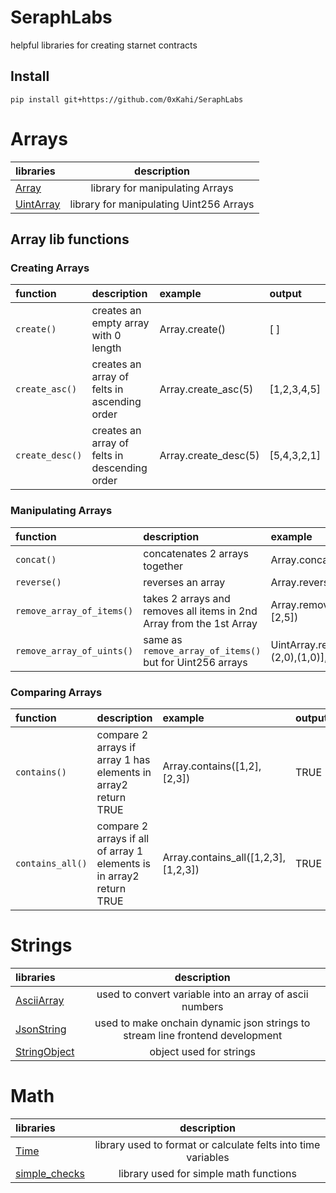 # SeraphLabs

helpful libraries for creating starnet contracts

## Install

```
pip install git+https://github.com/0xKahi/SeraphLabs
```

# Arrays

| libraries                                          |               description               |
| :------------------------------------------------- | :-------------------------------------: |
| [Array](src/SeraphLabs/arrays/Array.cairo)         |     library for manipulating Arrays     |
| [UintArray](src/SeraphLabs/arrays/UintArray.cairo) | library for manipulating Uint256 Arrays |

## Array lib functions

### Creating Arrays

| function        | description                                   | example              | output      |
| :-------------- | :-------------------------------------------- | :------------------- | :---------- |
| `create()`      | creates an empty array with 0 length          | Array.create()       | [ ]         |
| `create_asc()`  | creates an array of felts in ascending order  | Array.create_asc(5)  | [1,2,3,4,5] |
| `create_desc()` | creates an array of felts in descending order | Array.create_desc(5) | [5,4,3,2,1] |

### Manipulating Arrays

| function                  | description                                                          | example                                                      | output        |
| :------------------------ | :------------------------------------------------------------------- | :----------------------------------------------------------- | :------------ |
| `concat()`                | concatenates 2 arrays together                                       | Array.concat([1,2,3],[1,2,3])                                | [1,2,3,1,2,3] |
| `reverse()`               | reverses an array                                                    | Array.reverse([1,2,3])                                       | [3,2,1]]      |
| `remove_array_of_items()` | takes 2 arrays and removes all items in 2nd Array from the 1st Array | Array.remove_array_of_items([1,2,3,2,4,5],[2,5])             | [1,3,4]       |
| `remove_array_of_uints()` | same as `remove_array_of_items()` but for Uint256 arrays             | UintArray.remove_array_of_uints([(1,0),(2,0),(1,0)],[(1,0)]) | [(2,0)]       |

### Comparing Arrays

| function         | description                                                          | example                             | output |
| :--------------- | :------------------------------------------------------------------- | :---------------------------------- | :----- |
| `contains()`     | compare 2 arrays if array 1 has elements in array2 return TRUE       | Array.contains([1,2],[2,3])         | TRUE   |
| `contains_all()` | compare 2 arrays if all of array 1 elements is in array2 return TRUE | Array.contains_all([1,2,3],[1,2,3]) | TRUE   |

# Strings

| libraries                                                |                                  description                                  |
| :------------------------------------------------------- | :---------------------------------------------------------------------------: |
| [AsciiArray](src/SeraphLabs/strings/AsciiArray.cairo)    |            used to convert variable into an array of ascii numbers            |
| [JsonString](src/SeraphLabs/strings/JsonString.cairo)    | used to make onchain dynamic json strings to stream line frontend development |
| [StringObject](src/SeraphLabs/models/StringObject.cairo) |                            object used for strings                            |

# Math

| libraries                                                |                          description                          |
| :------------------------------------------------------- | :-----------------------------------------------------------: |
| [Time](src/SeraphLabs/math/Time.cairo)                   | library used to format or calculate felts into time variables |
| [simple_checks](src/SeraphLabs/math/simple_checks.cairo) |            library used for simple math functions             |
